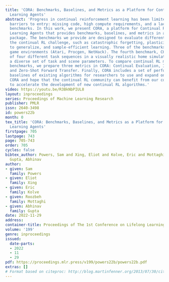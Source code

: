 ```yaml
---
title: 'CORA: Benchmarks, Baselines, and Metrics as a Platform for Continual Reinforcement
  Learning Agents'
abstract: 'Progress in continual reinforcement learning has been limited due to several
  barriers to entry: missing code, high compute requirements, and a lack of suitable
  benchmarks. In this work, we present CORA, a platform for Continual Reinforcement
  Learning Agents that provides benchmarks, baselines, and metrics in a single code
  package. The benchmarks we provide are designed to evaluate different aspects of
  the continual RL challenge, such as catastrophic forgetting, plasticity, ability
  to generalize, and sample-efficient learning. Three of the benchmarks utilize video
  game environments (Atari, Procgen, NetHack). The fourth benchmark, CHORES, consists
  of four different task sequences in a visually realistic home simulator, drawn from
  a diverse set of task and scene parameters. To compare continual RL methods on these
  benchmarks, we prepare three metrics in CORA: Continual Evaluation, Isolated Forgetting,
  and Zero-Shot Forward Transfer. Finally, CORA includes a set of performant, open-source
  baselines of existing algorithms for researchers to use and expand on. We release
  CORA and hope that the continual RL community can benefit from our contributions,
  to accelerate the development of new continual RL algorithms.'
video: https://youtu.be/R3BkNbPIUL8
layout: inproceedings
series: Proceedings of Machine Learning Research
publisher: PMLR
issn: 2640-3498
id: powers22b
month: 0
tex_title: 'CORA: Benchmarks, Baselines, and Metrics as a Platform for Continual Reinforcement
  Learning Agents'
firstpage: 705
lastpage: 743
page: 705-743
order: 705
cycles: false
bibtex_author: Powers, Sam and Xing, Eliot and Kolve, Eric and Mottaghi, Roozbeh and
  Gupta, Abhinav
author:
- given: Sam
  family: Powers
- given: Eliot
  family: Xing
- given: Eric
  family: Kolve
- given: Roozbeh
  family: Mottaghi
- given: Abhinav
  family: Gupta
date: 2022-11-29
address:
container-title: Proceedings of The 1st Conference on Lifelong Learning Agents
volume: '199'
genre: inproceedings
issued:
  date-parts:
  - 2022
  - 11
  - 29
pdf: https://proceedings.mlr.press/v199/powers22b/powers22b.pdf
extras: []
# Format based on citeproc: http://blog.martinfenner.org/2013/07/30/citeproc-yaml-for-bibliographies/
---
```

